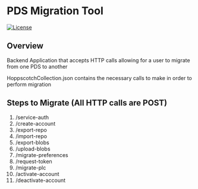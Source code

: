 # <h1> PDS Migration Tool </h1>

[![License](https://img.shields.io/badge/license-MIT-blue)](https://opensource.org/licenses/mit)


## Overview
Backend Application that accepts HTTP calls allowing for a user to migrate from one PDS to another

HoppscotchCollection.json contains the necessary calls to make in order to perform migration

## Steps to Migrate (All HTTP calls are POST)
1. /service-auth
2. /create-account
3. /export-repo
4. /import-repo
5. /export-blobs
6. /upload-blobs
7. /migrate-preferences
8. /request-token
9. /migrate-plc
10. /activate-account
11. /deactivate-account